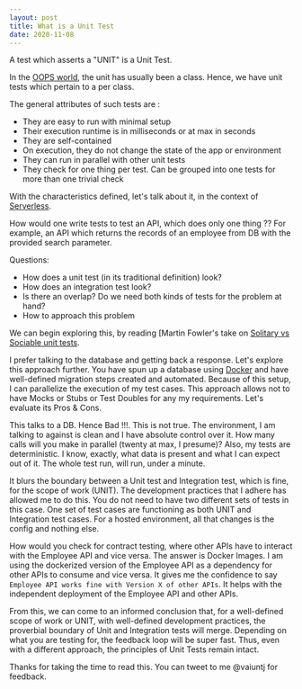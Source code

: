 ```yaml
---
layout: post
title: What is a Unit Test
date: 2020-11-08
---
```


A test which asserts a "UNIT" is a Unit Test.

In the [OOPS world](https://en.wikipedia.org/wiki/Object-oriented_programming), the unit has usually been a class. Hence, we have unit tests which pertain to a per class.

The general attributes of such tests are :

- They are easy to run with minimal setup
- Their execution runtime is in milliseconds or at max in seconds
- They are self-contained
- On execution, they do not change the state of the app or environment
- They can run in parallel with other unit tests
- They check for one thing per test. Can be grouped into one tests for more than one trivial check

With the characteristics defined, let's talk about it, in the context of 
[Serverless](https://en.wikipedia.org/wiki/Serverless_computing).

How would one write tests to test an API, which does only one thing ?? For example, an API which returns the records of an employee from DB with the provided search parameter.

Questions:
 - How does a unit test (in its traditional definition) look?
 - How does an integration test look?
 - Is there an overlap? Do we need both kinds of tests for the problem at hand?
 - How to approach this problem

We can begin exploring this, by reading [Martin Fowler's take on [Solitary vs Sociable unit tests](https://www.martinfowler.com/bliki/UnitTest.html). 
 
I prefer talking to the database and getting back a response. Let's explore this approach further. You have spun up a database using [Docker](https://www.docker.com/) and have well-defined migration steps created and automated. Because of this setup, I can parallelize the execution of my test cases. This approach allows not to have Mocks or Stubs or Test Doubles for any my requirements. Let's evaluate its Pros & Cons.

This talks to a DB. Hence Bad !!!. This is not true. The environment, I am talking to against is clean and I have absolute control over it. How many calls will you make in parallel (twenty at max, I presume)? Also, my tests are deterministic. I know, exactly, what data is present and what I can expect out of it. The whole test run, will run, under a minute.

It blurs the boundary between a Unit test and Integration test, which is fine, for the scope of work (UNIT). The development practices that I adhere has allowed me to do this. You do not need to have two different sets of tests in this case. One set of test cases are functioning as both UNIT and Integration test cases. For a hosted environment, all that changes is the config and nothing else.

How would you check for contract testing, where other APIs have to interact with the Employee API and vice versa. The answer is Docker Images. I am using the dockerized version of the Employee API as a dependency for other APIs to consume and vice versa. It gives me the confidence to say `Employee API works fine with Version X of other APIs`. It helps with the independent deployment of the Employee API and other APIs.

From this, we can come to an informed conclusion that, for a well-defined scope of work or UNIT, with well-defined development practices, the proverbial boundary of Unit and Integration tests will merge. Depending on what you are testing for, the feedback loop will be super fast. Thus, even with a different approach, the principles of Unit Tests remain intact.

Thanks for taking the time to read this.
You can tweet to me @vaiuntj for feedback.
